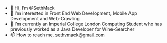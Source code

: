 - 👋 Hi, I’m @SethMack
- 👀 I’m interested in Front End Web Development, Mobile App Development and Web-Crawling
- 🌱 I’m currently an Imperial College London Computing Student who has previously worked as a Java Developer for Wine-Searcher
- 📫 How to reach me, sethvmack@gmail.com

<!---
SethMack/SethMack is a ✨ special ✨ repository because its `README.md` (this file) appears on your GitHub profile.
You can click the Preview link to take a look at your changes.
--->
